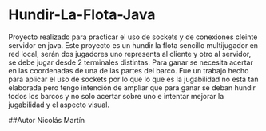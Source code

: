 # Hundir-La-Flota-Java
Proyecto realizado para practicar el uso de sockets y de conexiones cleinte servidor en java.
Este proyecto es un hundir la flota sencillo multijugador en red local, serán dos jugadores uno representa al cliente y otro al servidor, se debe jugar desde 2 terminales distintas. Para ganar se necesita acertar en las coordenadas de una de las partes del barco.
Fue un trabajo hecho para aplicar el uso de sockets por lo que lo que es la jugabilidad no esta tan elaborada pero tengo intención de ampliar que para ganar se deban hundir todos los barcos y no solo acertar sobre uno e intentar mejorar la jugabilidad y el aspecto visual.

##Autor
Nicolás Martín

